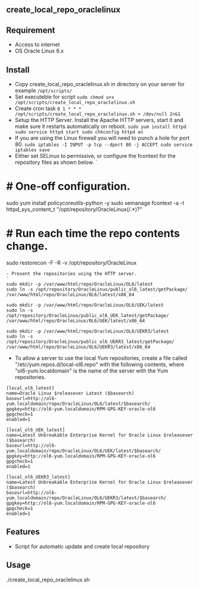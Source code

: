 create_local_repo_oraclelinux
--------------

Requirement
------------
- Access to internet
- OS Oracle Linux 6.x

Install
-------
- Copy create_local_repo_oraclelinux.sh in directory on your server for example `/opt/scripts/`
- Set executeble for script
`
sudo chmod u+x /opt/scripts/create_local_repo_oraclelinux.sh
`
- Create cron task
`
0 1 * * * /opt/scripts/create_local_repo_oraclelinux.sh > /dev/null 2>&1
`
- Setup the HTTP Server. Install the Apache HTTP servers, start it and make sure it restarts automatically on reboot.
`
sudo yum install httpd
sudo service httpd start
sudo chkconfig httpd on
`
- If you are using the Linux firewall you will need to punch a hole for port 80.
`
sudo iptables -I INPUT -p tcp --dport 80 -j ACCEPT
sudo service iptables save
`
- Either set SELinux to permissive, or configure the fcontext for the repository files as shown below.
`
# # One-off configuration.
sudo yum install policycoreutils-python -y
sudo semanage fcontext -a -t httpd_sys_content_t "/opt/repository/OracleLinux(/.*)?"

# # Run each time the repo contents change.
sudo restorecon -F -R -v /opt/repository/OracleLinux
```
- Present the repositories using the HTTP server.
`
sudo mkdir -p /var/www/html/repo/OracleLinux/OL6/latest
sudo ln -s /opt/repository/OracleLinux/public_ol6_latest/getPackage/ /var/www/html/repo/OracleLinux/OL6/latest/x86_64

sudo mkdir -p /var/www/html/repo/OracleLinux/OL6/UEK/latest
sudo ln -s /opt/repository/OracleLinux/public_ol6_UEK_latest/getPackage/ /var/www/html/repo/OracleLinux/OL6/UEK/latest/x86_64

sudo mkdir -p /var/www/html/repo/OracleLinux/OL6/UEKR3/latest
sudo ln -s /opt/repository/OracleLinux/public_ol6_UEKR3_latest/getPackage/ /var/www/html/repo/OracleLinux/OL6/UEKR3/latest/x86_64
```

- To allow a server to use the local Yum repositories, create a file called "/etc/yum.repos.d/local-ol6.repo" with the following contents, where "ol6-yum.localdomain" is the name of the server with the Yum repositories.
```
[local_ol6_latest]
name=Oracle Linux $releasever Latest ($basearch)
baseurl=http://ol6-yum.localdomain/repo/OracleLinux/OL6/latest/$basearch/
gpgkey=http://ol6-yum.localdomain/RPM-GPG-KEY-oracle-ol6
gpgcheck=1
enabled=1

[local_ol6_UEK_latest]
name=Latest Unbreakable Enterprise Kernel for Oracle Linux $releasever ($basearch)
baseurl=http://ol6-yum.localdomain/repo/OracleLinux/OL6/UEK/latest/$basearch/
gpgkey=http://ol6-yum.localdomain/RPM-GPG-KEY-oracle-ol6
gpgcheck=1
enabled=1

[local_ol6_UEKR3_latest]
name=Latest Unbreakable Enterprise Kernel for Oracle Linux $releasever ($basearch)
baseurl=http://ol6-yum.localdomain/repo/OracleLinux/OL6/UEKR3/latest/$basearch/
gpgkey=http://ol6-yum.localdomain/RPM-GPG-KEY-oracle-ol6
gpgcheck=1
enabled=1
```

Features
---------
- Script for automatic update and create local repository


Usage
-----

./create_local_repo_oraclelinux.sh
